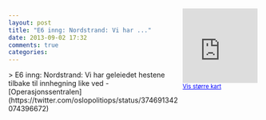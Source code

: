 ```yaml
---
layout: post
title: "E6 inng: Nordstrand: Vi har ..."
date: 2013-09-02 17:32
comments: true
categories: 
---
```

<div style="float:right; margin:5px; position:relative;top:-130px;"><iframe width="150" height="150" frameborder="0" scrolling="no" marginheight="0" marginwidth="0" src="http://maps.google.com/maps?q=%22E6,+Oslo&hl=no&t=m&z=14&output=embed&iwloc=&"></iframe><br/><small><a href="http://maps.google.com/maps?q=%22E6,+Oslo&hl=no&t=m&z=14&source=embed&iwloc=A" style="color:#0000FF;text-align:left" target="_new">Vis st&oslash;rre kart</a></small></div>
> E6 inng: Nordstrand: Vi har geleiedet hestene tilbake til innhegning like ved
- [Operasjonssentralen](https://twitter.com/oslopolitiops/status/374691342074396672)
